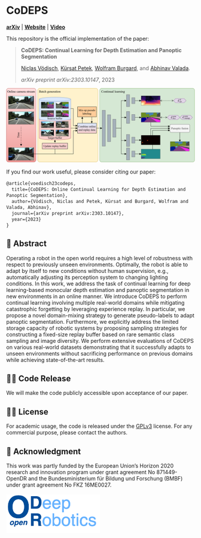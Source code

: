 # CoDEPS
[**arXiv**](https://arxiv.org/abs/2303.10147) | [**Website**](http://codeps.cs.uni-freiburg.de/) | [**Video**](https://www.youtube.com/watch?v=4m4swaIkHyg)

This repository is the official implementation of the paper:

> **CoDEPS: Continual Learning for Depth Estimation and Panoptic Segmentation**
>
> [Niclas Vödisch](https://vniclas.github.io/), [Kürsat Petek](http://www2.informatik.uni-freiburg.de/~petek/), [Wolfram Burgard](http://www2.informatik.uni-freiburg.de/~burgard/), and [Abhinav Valada](https://rl.uni-freiburg.de/people/valada).
>
> *arXiv preprint arXiv:2303.10147*, 2023

<p align="center">
  <img src="codeps_overview.png" alt="Overview of CoDEPS approach" width="700" />
</p>

If you find our work useful, please consider citing our paper:
```
@article{voedisch23codeps,
  title={CoDEPS: Online Continual Learning for Depth Estimation and Panoptic Segmentation},
  author={Vödisch, Niclas and Petek, Kürsat and Burgard, Wolfram and Valada, Abhinav},
  journal={arXiv preprint arXiv:2303.10147},
  year={2023}
}
```


## 📔 Abstract

Operating a robot in the open world requires a high level of robustness with respect to previously unseen environments. Optimally, the robot is able to adapt by itself to new conditions without human supervision, e.g., automatically adjusting its perception system to changing lighting conditions. In this work, we address the task of continual learning for deep learning-based monocular depth estimation and panoptic segmentation in new environments in an online manner. We introduce CoDEPS to perform continual learning involving multiple real-world domains while mitigating catastrophic forgetting by leveraging experience replay. In particular, we propose a novel domain-mixing strategy to generate pseudo-labels to adapt panoptic segmentation. Furthermore, we explicitly address the limited storage capacity of robotic systems by proposing sampling strategies for constructing a fixed-size replay buffer based on rare semantic class sampling and image diversity. We perform extensive evaluations of CoDEPS on various real-world datasets demonstrating that it successfully adapts to unseen environments without sacrificing performance on previous domains while achieving state-of-the-art results.


## 👨‍💻 Code Release

We will make the code publicly accessible upon acceptance of our paper.


## 👩‍⚖️  License

For academic usage, the code is released under the [GPLv3](https://www.gnu.org/licenses/gpl-3.0.en.html) license.
For any commercial purpose, please contact the authors.


## 🙏 Acknowledgment

This work was partly funded by the European Union’s Horizon 2020 research and innovation program under grant agreement No 871449-OpenDR and the Bundesministerium für Bildung und Forschung (BMBF) under grant agreement No FKZ 16ME0027.
<br><br>
<a href="https://opendr.eu/"><img src="./opendr_logo.png" alt="drawing" width="250"/></a>
